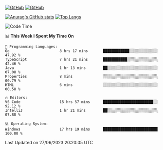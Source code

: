 [![GitHub](https://img.shields.io/github/followers/sharpxk?style=social)](https://github.com/sharpxk) [![GitHub](https://img.shields.io/github/stars/sharpxk?style=social)](https://github.com/sharpxk)

[![Anurag's GitHub stats](https://github-readme-stats-git-masterrstaa-rickstaa.vercel.app/api?username=sharpxk&hide=contribs,prs,issues&show_icons=true&theme=tokyonight)](https://github.com/anuraghazra/github-readme-stats)
[![Top Langs](https://github-readme-stats-git-masterrstaa-rickstaa.vercel.app/api/top-langs/?username=sharpxk&layout=compact&theme=tokyonight)](https://github.com/anuraghazra/github-readme-stats)

<!--START_SECTION:waka-->
![Code Time](http://img.shields.io/badge/Code%20Time-206%20hrs%2046%20mins-blue)

📊 **This Week I Spent My Time On** 

```text
💬 Programming Languages: 
Go                       8 hrs 17 mins       ████████████░░░░░░░░░░░░░   47.92 % 
TypeScript               7 hrs 21 mins       ███████████░░░░░░░░░░░░░░   42.46 % 
Java                     1 hr 13 mins        ██░░░░░░░░░░░░░░░░░░░░░░░   07.08 % 
Properties               8 mins              ░░░░░░░░░░░░░░░░░░░░░░░░░   00.79 % 
HTML                     6 mins              ░░░░░░░░░░░░░░░░░░░░░░░░░   00.58 % 

🔥 Editors: 
VS Code                  15 hrs 57 mins      ███████████████████████░░   92.12 % 
IntelliJ                 1 hr 21 mins        ██░░░░░░░░░░░░░░░░░░░░░░░   07.88 % 

💻 Operating System: 
Windows                  17 hrs 19 mins      █████████████████████████   100.00 % 
```


 Last Updated on 27/06/2023 20:20:05 UTC
<!--END_SECTION:waka-->

